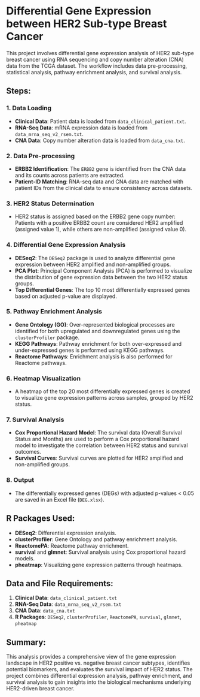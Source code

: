# Differential Gene Expression between HER2 Sub-type Breast Cancer

This project involves differential gene expression analysis of HER2 sub-type breast cancer using RNA sequencing and copy number alteration (CNA) data from the TCGA dataset. The workflow includes data pre-processing, statistical analysis, pathway enrichment analysis, and survival analysis.

## Steps:

### 1. **Data Loading**
   - **Clinical Data**: Patient data is loaded from `data_clinical_patient.txt`.
   - **RNA-Seq Data**: mRNA expression data is loaded from `data_mrna_seq_v2_rsem.txt`.
   - **CNA Data**: Copy number alteration data is loaded from `data_cna.txt`.

### 2. **Data Pre-processing**
   - **ERBB2 Identification**: The `ERBB2` gene is identified from the CNA data and its counts across patients are extracted.
   - **Patient-ID Matching**: RNA-seq data and CNA data are matched with patient IDs from the clinical data to ensure consistency across datasets.

### 3. **HER2 Status Determination**
   - HER2 status is assigned based on the ERBB2 gene copy number: Patients with a positive ERBB2 count are considered HER2 amplified (assigned value 1), while others are non-amplified (assigned value 0).

### 4. **Differential Gene Expression Analysis**
   - **DESeq2**: The `DESeq2` package is used to analyze differential gene expression between HER2 amplified and non-amplified groups.
   - **PCA Plot**: Principal Component Analysis (PCA) is performed to visualize the distribution of gene expression data between the two HER2 status groups.
   - **Top Differential Genes**: The top 10 most differentially expressed genes based on adjusted p-value are displayed.

### 5. **Pathway Enrichment Analysis**
   - **Gene Ontology (GO)**: Over-represented biological processes are identified for both upregulated and downregulated genes using the `clusterProfiler` package.
   - **KEGG Pathways**: Pathway enrichment for both over-expressed and under-expressed genes is performed using KEGG pathways.
   - **Reactome Pathways**: Enrichment analysis is also performed for Reactome pathways.

### 6. **Heatmap Visualization**
   - A heatmap of the top 20 most differentially expressed genes is created to visualize gene expression patterns across samples, grouped by HER2 status.

### 7. **Survival Analysis**
   - **Cox Proportional Hazard Model**: The survival data (Overall Survival Status and Months) are used to perform a Cox proportional hazard model to investigate the correlation between HER2 status and survival outcomes.
   - **Survival Curves**: Survival curves are plotted for HER2 amplified and non-amplified groups.

### 8. **Output**
   - The differentially expressed genes (DEGs) with adjusted p-values < 0.05 are saved in an Excel file (`DEG.xlsx`).

## R Packages Used:
- **DESeq2**: Differential expression analysis.
- **clusterProfiler**: Gene Ontology and pathway enrichment analysis.
- **ReactomePA**: Reactome pathway enrichment.
- **survival** and **glmnet**: Survival analysis using Cox proportional hazard models.
- **pheatmap**: Visualizing gene expression patterns through heatmaps.

## Data and File Requirements:
1. **Clinical Data**: `data_clinical_patient.txt`
2. **RNA-Seq Data**: `data_mrna_seq_v2_rsem.txt`
3. **CNA Data**: `data_cna.txt`
4. **R Packages**: `DESeq2`, `clusterProfiler`, `ReactomePA`, `survival`, `glmnet`, `pheatmap`

## Summary:
This analysis provides a comprehensive view of the gene expression landscape in HER2 positive vs. negative breast cancer subtypes, identifies potential biomarkers, and evaluates the survival impact of HER2 status. The project combines differential expression analysis, pathway enrichment, and survival analysis to gain insights into the biological mechanisms underlying HER2-driven breast cancer.
